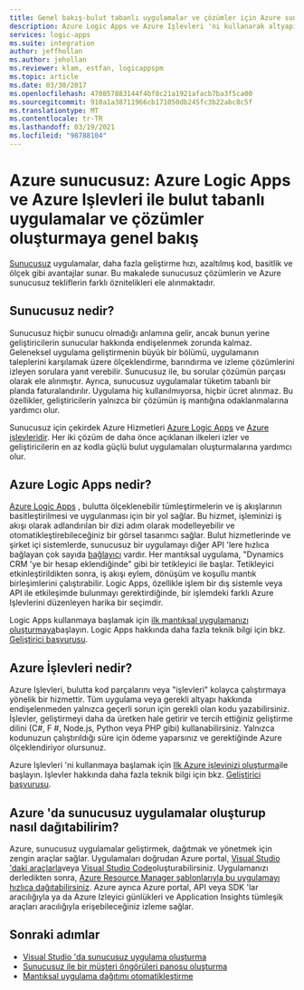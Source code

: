 ```yaml
---
title: Genel bakış-bulut tabanlı uygulamalar ve çözümler için Azure sunucusuz
description: Azure Logic Apps ve Azure Işlevleri 'ni kullanarak altyapı hakkında endişelenmeden bulut tabanlı uygulamalar ve çözümler oluşturmayı öğrenin
services: logic-apps
ms.suite: integration
author: jeffhollan
ms.author: jehollan
ms.reviewer: klam, estfan, logicappspm
ms.topic: article
ms.date: 03/30/2017
ms.openlocfilehash: 470857883144f4bf8c21a1921afacb7ba3f5ca00
ms.sourcegitcommit: 910a1a38711966cb171050db245fc3b22abc8c5f
ms.translationtype: MT
ms.contentlocale: tr-TR
ms.lasthandoff: 03/19/2021
ms.locfileid: "98788104"
---
```

# <a name="azure-serverless-overview-for-building-cloud-based-apps-and-solutions-with-azure-logic-apps-and-azure-functions"></a>Azure sunucusuz: Azure Logic Apps ve Azure Işlevleri ile bulut tabanlı uygulamalar ve çözümler oluşturmaya genel bakış

[Sunucusuz](https://azure.microsoft.com/solutions/serverless/) uygulamalar, daha fazla geliştirme hızı, azaltılmış kod, basitlik ve ölçek gibi avantajlar sunar. Bu makalede sunucusuz çözümlerin ve Azure sunucusuz tekliflerin farklı öznitelikleri ele alınmaktadır.

## <a name="what-is-serverless"></a>Sunucusuz nedir?

Sunucusuz hiçbir sunucu olmadığı anlamına gelir, ancak bunun yerine geliştiricilerin sunucular hakkında endişelenmek zorunda kalmaz. Geleneksel uygulama geliştirmenin büyük bir bölümü, uygulamanın taleplerini karşılamak üzere ölçeklendirme, barındırma ve izleme çözümlerini izleyen sorulara yanıt verebilir. Sunucusuz ile, bu sorular çözümün parçası olarak ele alınmıştır. Ayrıca, sunucusuz uygulamalar tüketim tabanlı bir planda faturalandırılır. Uygulama hiç kullanılmıyorsa, hiçbir ücret alınmaz. Bu özellikler, geliştiricilerin yalnızca bir çözümün iş mantığına odaklanmalarına yardımcı olur.

Sunucusuz için çekirdek Azure Hizmetleri [Azure Logic Apps](https://azure.microsoft.com/services/logic-apps/) ve [Azure işlevleridir](https://azure.microsoft.com/services/functions/). Her iki çözüm de daha önce açıklanan ilkeleri izler ve geliştiricilerin en az kodla güçlü bulut uygulamaları oluşturmalarına yardımcı olur.

## <a name="what-is-azure-logic-apps"></a>Azure Logic Apps nedir?

[Azure Logic Apps](logic-apps-overview.md) , bulutta ölçeklenebilir tümleştirmelerin ve iş akışlarının basitleştirilmesi ve uygulanması için bir yol sağlar. Bu hizmet, işleminizi iş akışı olarak adlandırılan bir dizi adım olarak modelleyebilir ve otomatikleştirebileceğiniz bir görsel tasarımcı sağlar. Bulut hizmetlerinde ve şirket içi sistemlerde, sunucusuz bir uygulamayı diğer API 'lere hızlıca bağlayan çok sayıda [bağlayıcı](../connectors/apis-list.md) vardır. Her mantıksal uygulama, "Dynamics CRM 'ye bir hesap eklendiğinde" gibi bir tetikleyici ile başlar. Tetikleyici etkinleştirildikten sonra, iş akışı eylem, dönüşüm ve koşullu mantık birleşimlerini çalıştırabilir. Logic Apps, özellikle işlem bir dış sistemle veya API ile etkileşimde bulunmayı gerektirdiğinde, bir işlemdeki farklı Azure Işlevlerini düzenleyen harika bir seçimdir.

Logic Apps kullanmaya başlamak için [ilk mantıksal uygulamanızı oluşturmaya](quickstart-create-first-logic-app-workflow.md)başlayın. Logic Apps hakkında daha fazla teknik bilgi için bkz. [Geliştirici başvurusu](logic-apps-workflow-definition-language.md).

## <a name="what-is-azure-functions"></a>Azure İşlevleri nedir?

Azure Işlevleri, bulutta kod parçalarını veya "işlevleri" kolayca çalıştırmaya yönelik bir hizmettir. Tüm uygulama veya gerekli altyapı hakkında endişelenmeden yalnızca geçerli sorun için gerekli olan kodu yazabilirsiniz. İşlevler, geliştirmeyi daha da üretken hale getirir ve tercih ettiğiniz geliştirme dilini (C#, F #, Node.js, Python veya PHP gibi) kullanabilirsiniz. Yalnızca kodunuzun çalıştırıldığı süre için ödeme yaparsınız ve gerektiğinde Azure ölçeklendiriyor olursunuz.

Azure Işlevleri 'ni kullanmaya başlamak için [Ilk Azure işlevinizi oluşturma](../azure-functions/functions-get-started.md)ile başlayın. Işlevler hakkında daha fazla teknik bilgi için bkz. [Geliştirici başvurusu](../azure-functions/functions-reference.md).

## <a name="how-can-i-build-and-deploy-serverless-apps-in-azure"></a>Azure 'da sunucusuz uygulamalar oluşturup nasıl dağıtabilirim?

Azure, sunucusuz uygulamalar geliştirmek, dağıtmak ve yönetmek için zengin araçlar sağlar. Uygulamaları doğrudan Azure portal, [Visual Studio 'daki araçlarla](logic-apps-serverless-get-started-vs.md)veya [Visual Studio Code](quickstart-create-logic-apps-visual-studio-code.md)oluşturabilirsiniz. Uygulamanızı derledikten sonra, [Azure Resource Manager şablonlarıyla bu uygulamayı hızlıca dağıtabilirsiniz](logic-apps-deploy-azure-resource-manager-templates.md). Azure ayrıca Azure portal, API veya SDK 'lar aracılığıyla ya da Azure Izleyici günlükleri ve Application Insights tümleşik araçları aracılığıyla erişebileceğiniz izleme sağlar.

## <a name="next-steps"></a>Sonraki adımlar

* [Visual Studio 'da sunucusuz uygulama oluşturma](logic-apps-serverless-get-started-vs.md)
* [Sunucusuz ile bir müşteri öngörüleri panosu oluşturma](logic-apps-scenario-social-serverless.md)
* [Mantıksal uygulama dağıtımı otomatikleştirme](logic-apps-azure-resource-manager-templates-overview.md)